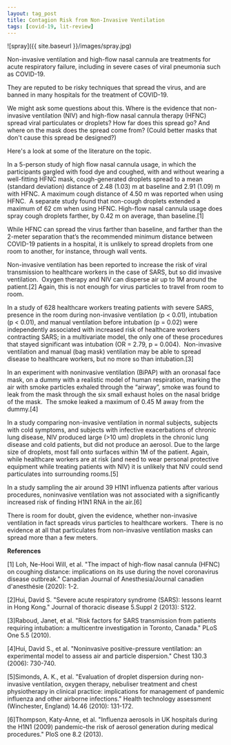 ```yaml
---
layout: tag_post
title: Contagion Risk from Non-Invasive Ventilation
tags: [covid-19, lit-review]
---
```


![spray]({{ site.baseurl }}/images/spray.jpg)

Non-invasive ventilation and high-flow nasal cannula are treatments for acute respiratory failure, including in severe cases of viral pneumonia such as COVID-19.  

They are reputed to be risky techniques that spread the virus, and are banned in many hospitals for the treatment of COVID-19.

We might ask some questions about this. Where is the evidence that non-invasive ventilation (NIV) and high-flow nasal cannula therapy (HFNC) spread viral particulates or droplets?  How far does this spread go?  And where on the mask does the spread come from?  (Could better masks that don't cause this spread be designed?)

Here's a look at some of the literature on the topic.

In a 5-person study of high flow nasal cannula usage, in which the participants gargled with food dye and coughed, with and without wearing a well-fitting HFNC mask, cough-generated droplets spread to a mean (standard deviation) distance of 2.48 (1.03) m at baseline and 2.91 (1.09) m with HFNC. A maximum cough distance of 4.50 m was reported when using HFNC.  A separate study found that non-cough droplets extended a maximum of 62 cm when using HFNC. High-flow nasal cannula usage does spray cough droplets farther, by 0.42 m on average, than baseline.[1] 

While HFNC can spread the virus farther than baseline, and farther than the 2-meter separation that’s the recommended minimum distance between COVID-19 patients in a hospital, it is unlikely to spread droplets from one room to another, for instance, through wall vents.

Non-invasive ventilation has been reported to increase the risk of viral transmission to healthcare workers in the case of SARS, but so did invasive ventilation.  Oxygen therapy and NIV can disperse air up to 1M around the patient.[2]  Again, this is not enough for virus particles to travel from room to room.

In a study of 628 healthcare workers treating patients with severe SARS, presence in the room during non-invasive ventilation (p < 0.01), intubation (p < 0.01), and manual ventilation before intubation (p = 0.02) were independently associated with increased risk of healthcare workers contracting SARS; in a multivariate model, the only one of these procedures that stayed significant was intubation (OR = 2.79, p = 0.004).  Non-invasive ventilation and manual (bag mask) ventilation may be able to spread disease to healthcare workers, but no more so than intubation.[3]

In an experiment with noninvasive ventilation (BiPAP) with an oronasal face mask, on a dummy with a realistic model of human respiration, marking the air with smoke particles exhaled through the “airway”, smoke was found to leak from the mask through the six small exhaust holes on the nasal bridge of the mask.  The smoke leaked a maximum of 0.45 M away from the dummy.[4]

In a study comparing non-invasive ventilation in normal subjects, subjects with cold symptoms, and subjects with infective exacerbations of chronic lung disease, NIV produced large (>10 um) droplets in the chronic lung disease and cold patients, but did not produce an aerosol. Due to the large size of droplets, most fall onto surfaces within 1M of the patient. Again, while healthcare workers are at risk (and need to wear personal protective equipment while treating patients with NIV) it is unlikely that NIV could send particulates into surrounding rooms.[5]

In a study sampling the air around 39 H1N1 influenza patients after various procedures, noninvasive ventilation was not associated with a significantly increased risk of finding H1N1 RNA in the air.[6]

There is room for doubt, given the evidence, whether non-invasive ventilation in fact spreads virus particles to healthcare workers.  There is no evidence at all that particulates from non-invasive ventilation masks can spread more than a few meters. 

**References**

[1] Loh, Ne-Hooi Will, et al. "The impact of high-flow nasal cannula (HFNC) on coughing distance: implications on its use during the novel coronavirus disease outbreak." Canadian Journal of Anesthesia/Journal canadien d'anesthésie (2020): 1-2.

[2]Hui, David S. "Severe acute respiratory syndrome (SARS): lessons learnt in Hong Kong." Journal of thoracic disease 5.Suppl 2 (2013): S122.

[3]Raboud, Janet, et al. "Risk factors for SARS transmission from patients requiring intubation: a multicentre investigation in Toronto, Canada." PLoS One 5.5 (2010).

[4]Hui, David S., et al. "Noninvasive positive-pressure ventilation: an experimental model to assess air and particle dispersion." Chest 130.3 (2006): 730-740.

[5]Simonds, A. K., et al. "Evaluation of droplet dispersion during non-invasive ventilation, oxygen therapy, nebuliser treatment and chest physiotherapy in clinical practice: implications for management of pandemic influenza and other airborne infections." Health technology assessment (Winchester, England) 14.46 (2010): 131-172.

[6]Thompson, Katy-Anne, et al. "Influenza aerosols in UK hospitals during the H1N1 (2009) pandemic–the risk of aerosol generation during medical procedures." PloS one 8.2 (2013).
